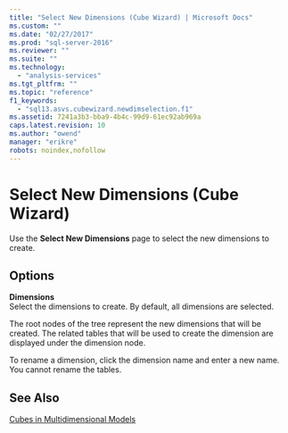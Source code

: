 ```yaml
---
title: "Select New Dimensions (Cube Wizard) | Microsoft Docs"
ms.custom: ""
ms.date: "02/27/2017"
ms.prod: "sql-server-2016"
ms.reviewer: ""
ms.suite: ""
ms.technology: 
  - "analysis-services"
ms.tgt_pltfrm: ""
ms.topic: "reference"
f1_keywords: 
  - "sql13.asvs.cubewizard.newdimselection.f1"
ms.assetid: 7241a3b3-bba9-4b4c-99d9-61ec92ab969a
caps.latest.revision: 10
ms.author: "owend"
manager: "erikre"
robots: noindex,nofollow
---
```

# Select New Dimensions (Cube Wizard)
  Use the **Select New Dimensions** page to select the new dimensions to create.  
  
## Options  
 **Dimensions**  
 Select the dimensions to create. By default, all dimensions are selected.  
  
 The root nodes of the tree represent the new dimensions that will be created. The related tables that will be used to create the dimension are displayed under the dimension node.  
  
 To rename a dimension, click the dimension name and enter a new name. You cannot rename the tables.  
  
## See Also  
 [Cubes in Multidimensional Models](../analysis-services/multidimensional-models/cubes-in-multidimensional-models.md)  
  
  